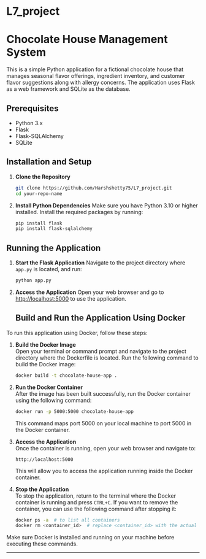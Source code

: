 # L7_project

# Chocolate House Management System

This is a simple Python application for a fictional chocolate house that manages seasonal flavor offerings, ingredient inventory, and customer flavor suggestions along with allergy concerns. The application uses Flask as a web framework and SQLite as the database.

## Prerequisites

- Python 3.x
- Flask
- Flask-SQLAlchemy
- SQLite

## Installation and Setup

1. **Clone the Repository**
   ```bash
   git clone https://github.com/Harshshetty75/L7_project.git
   cd your-repo-name
   ```

2. **Install Python Dependencies**
   Make sure you have Python 3.10 or higher installed. Install the required packages by running:
   ```bash
   pip install flask
   pip install flask-sqlalchemy
   ```

## Running the Application

1. **Start the Flask Application**
   Navigate to the project directory where `app.py` is located, and run:
   ```bash
   python app.py
   ```

2. **Access the Application**
   Open your web browser and go to [http://localhost:5000](http://localhost:5000) to use the application.


   ## Build and Run the Application Using Docker

To run this application using Docker, follow these steps:

1. **Build the Docker Image**  
   Open your terminal or command prompt and navigate to the project directory where the Dockerfile is located. Run the following command to build the Docker image:

   ```bash
   docker build -t chocolate-house-app .
   ```

2. **Run the Docker Container**  
   After the image has been built successfully, run the Docker container using the following command:

   ```bash
   docker run -p 5000:5000 chocolate-house-app
   ```

   This command maps port 5000 on your local machine to port 5000 in the Docker container.

3. **Access the Application**  
   Once the container is running, open your web browser and navigate to:

   ```arduino
   http://localhost:5000
   ```

   This will allow you to access the application running inside the Docker container.

4. **Stop the Application**  
   To stop the application, return to the terminal where the Docker container is running and press `CTRL+C`. If you want to remove the container, you can use the following command after stopping it:

   ```bash
   docker ps -a  # to list all containers
   docker rm <container_id>  # replace <container_id> with the actual ID of the stopped container
   ```

Make sure Docker is installed and running on your machine before executing these commands.


---



